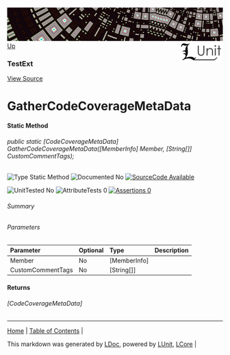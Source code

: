![](../Content/LUnit-banner-small.png "")
[<img align="right" src="../Content/LUnit-logo-small.png">](../../README.md)
[Up](TestExt.md)
### TestExt
[View Source](../Extensions/TestExt.cs)
# GatherCodeCoverageMetaData
#### Static Method
###### public static [CodeCoverageMetaData] GatherCodeCoverageMetaData([MemberInfo] Member, [String[]] CustomCommentTags);

![Type Static Method](http://b.repl.ca/v1/Type-Static%20Method-lightgrey.png "") ![Documented No](http://b.repl.ca/v1/Documented-No-red.png "") [![SourceCode Available](http://b.repl.ca/v1/SourceCode-Available-brightgreen.png "")](../Extensions/TestExt.cs)

![UnitTested No](http://b.repl.ca/v1/UnitTested-No-lightgrey.png "") ![AttributeTests 0](http://b.repl.ca/v1/AttributeTests-0-lightgrey.png "") [![Assertions 0](http://b.repl.ca/v1/Assertions-0-brightgreen.png "")](../Extensions/TestExt.cs)
###### Summary
###### Parameters

Parameter | Optional | Type | Description
:---  | :---  | :---  | :--- 
Member | No | [MemberInfo] | 
CustomCommentTags | No | [String[]] | 

#### Returns
###### [CodeCoverageMetaData]
---

[Home](../../README.md) | [Table of Contents](../../TableOfContents.md) | 


This markdown was generated by [LDoc](https://github.com/CodeSingularity/LDoc), powered by [LUnit](https://github.com/CodeSingularity/LUnit), [LCore](https://github.com/CodeSingularity/LCore) | 


